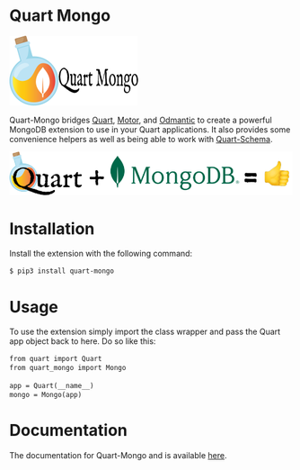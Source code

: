 # Quart Mongo

![Quart Mongo Logo](logos/logo.png)

Quart-Mongo bridges [Quart][], [Motor][], and [Odmantic][] to create a powerful MongoDB extension to use in your Quart applications. It also provides some convenience helpers as well as being able to work with [Quart-Schema][].

![Quart Plug Mongo](logos/quart_mongo.png)

# Installation 

Install the extension with the following command:

    $ pip3 install quart-mongo

# Usage

To use the extension simply import the class wrapper and pass the Quart app 
object back to here. Do so like this:

    from quart import Quart
    from quart_mongo import Mongo

    app = Quart(__name__)
    mongo = Mongo(app)


# Documentation

The documentation for Quart-Mongo and is available [here](docs).

[Quart]: https://quart.palletsprojects.com/en/latest/>
[Motor]: https://motor.readthedocs.io/en/stable/>
[Odmantic]: https://art049.github.io/odmantic/
[Quart-Schema]: https://github.com/pgjones/quart-schema
[docs]: [https://quart-babel.readthedocs.io](https://quart-mongo.readthedocs.io/en/latest/)
